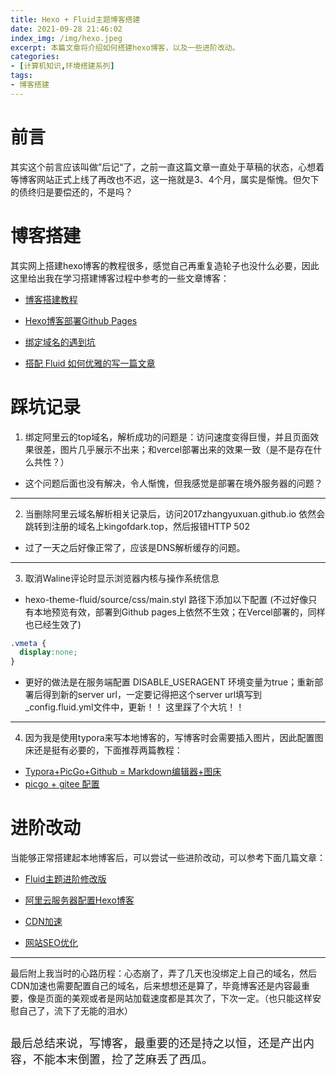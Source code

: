 ```yaml
---
title: Hexo + Fluid主题博客搭建
date: 2021-09-28 21:46:02
index_img: /img/hexo.jpeg
excerpt: 本篇文章将介绍如何搭建hexo博客，以及一些进阶改动。
categories:
- [计算机知识,环境搭建系列]
tags:
- 博客搭建
---
```


# 前言

其实这个前言应该叫做”后记“了，之前一直这篇文章一直处于草稿的状态，心想着等博客网站正式上线了再改也不迟，这一拖就是3、4个月，属实是惭愧。但欠下的债终归是要偿还的，不是吗？

# 博客搭建

其实网上搭建hexo博客的教程很多，感觉自己再重复造轮子也没什么必要，因此这里给出我在学习搭建博客过程中参考的一些文章博客：

- [博客搭建教程](https://evenweiss.github.io/2021-08-02-blog-building/#%E4%B8%80%E3%80%81Github-Pages-%E4%BB%8B%E7%BB%8D%E5%8F%8A%E9%85%8D%E7%BD%AE)

- [Hexo博客部署Github Pages](https://www.cnblogs.com/mfrank/p/12829882.html)

- [绑定域名的遇到坑](https://blog.csdn.net/i_do_not_know_you/article/details/105594269)

- [搭配 Fluid 如何优雅的写一篇文章](https://hexo.fluid-dev.com/posts/fluid-write/)



# 踩坑记录

1. 绑定阿里云的top域名，解析成功的问题是：访问速度变得巨慢，并且页面效果很差，图片几乎展示不出来；和vercel部署出来的效果一致（是不是存在什么共性？）

- 这个问题后面也没有解决，令人惭愧，但我感觉是部署在境外服务器的问题？

----

2. 当删除阿里云域名解析相关记录后，访问2017zhangyuxuan.github.io 依然会跳转到注册的域名上kingofdark.top，然后报错HTTP 502

- 过了一天之后好像正常了，应该是DNS解析缓存的问题。

---

3. 取消Waline评论时显示浏览器内核与操作系统信息

- hexo-theme-fluid/source/css/main.styl 路径下添加以下配置 (不过好像只有本地预览有效，部署到Github pages上依然不生效；在Vercel部署的，同样也已经生效了)

```css
.vmeta {
  display:none;
}
```

- 更好的做法是在服务端配置 DISABLE_USERAGENT 环境变量为true；重新部署后得到新的server url，一定要记得把这个server url填写到_config.fluid.yml文件中，更新！！ 这里踩了个大坑！！

---

4. 因为我是使用typora来写本地博客的，写博客时会需要插入图片，因此配置图床还是挺有必要的，下面推荐两篇教程：

- [Typora+PicGo+Github = Markdown编辑器+图床](https://zhuanlan.zhihu.com/p/365829157)
- [picgo + gitee 配置](https://www.jianshu.com/p/1059cc94d63d)





# 进阶改动

当能够正常搭建起本地博客后，可以尝试一些进阶改动，可以参考下面几篇文章：

- [Fluid主题进阶修改版](https://github.com/qixa/hexo-theme-fluid-mod#%E8%AF%A6%E7%BB%86%E4%BF%AE%E6%94%B9%E4%BF%A1%E6%81%AF)

- [阿里云服务器配置Hexo博客](https://2017zhangyuxuan.github.io/2022/02/13/2022-02/2022-02-13%20%E9%98%BF%E9%87%8C%E4%BA%91%E6%9C%8D%E5%8A%A1%E5%99%A8%E9%85%8D%E7%BD%AEHexo%E5%8D%9A%E5%AE%A2/)

- [CDN加速](https://www.julydate.com/post/60859300/#%E6%80%BB%E7%BB%93)

- [网站SEO优化](https://github.com/cjh0613/hexo-submit-urls-to-search-engine)

---

最后附上我当时的心路历程：心态崩了，弄了几天也没绑定上自己的域名，然后CDN加速也需要配置自己的域名，后来想想还是算了，毕竟博客还是内容最重要，像是页面的美观或者是网站加载速度都是其次了，下次一定。（也只能这样安慰自己了，流下了无能的泪水）

<center>
<img src="https://gimg2.baidu.com/image_search/src=http%3A%2F%2Fww4.sinaimg.cn%2Fbmiddle%2F9150e4e5ly1fkonbtgn8aj20qo0qomyg.jpg&refer=http%3A%2F%2Fwww.sina.com&app=2002&size=f9999,10000&q=a80&n=0&g=0n&fmt=jpeg?sec=1647397220&t=7ee46f97d55b16b2e4057e967d3fc105" alt="" style="zoom:67%;" />
</center>

<p class='note note-primary' >
  <font size='4'> 
    最后总结来说，写博客，最重要的还是持之以恒，还是产出内容，不能本末倒置，捡了芝麻丢了西瓜。
  </font>
</p>
